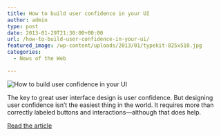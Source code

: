 ```yaml
---
title: How to build user confidence in your UI
author: admin
type: post
date: 2013-01-29T21:30:00+00:00
url: /how-to-build-user-confidence-in-your-ui/
featured_image: /wp-content/uploads/2013/01/typekit-825x510.jpg
categories:
  - News of the Web

---
```

<img alt="How to build user confidence in your UI" src="https://i2.wp.com/netdna.webdesignerdepot.com/uploads/2013/01/typekit.jpg?w=700" data-recalc-dims="1" />

The key to great user interface design is user confidence. But designing user confidence isn’t the easiest thing in the world. It requires more than correctly labeled buttons and interactions—although that does help.

<a title="How to build user confidence in your UI" href="http://www.webdesignerdepot.com/2013/01/how-to-build-user-confidence-in-your-ui/" target="_blank">Read the article</a>